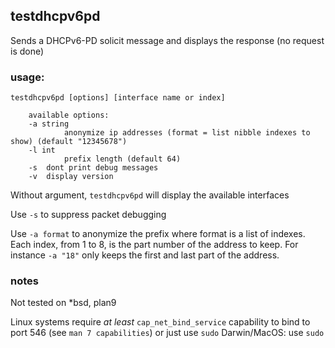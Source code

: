 ## testdhcpv6pd

Sends a DHCPv6-PD solicit message and displays the response (no request is done)

### usage:

````
testdhcpv6pd [options] [interface name or index]

    available options:
    -a string
            anonymize ip addresses (format = list nibble indexes to show) (default "12345678")
    -l int
            prefix length (default 64)
    -s	dont print debug messages
    -v	display version
````
Without argument, `testdhcpv6pd` will display the available interfaces

Use `-s` to suppress packet debugging 

Use `-a format` to anonymize the prefix where format is a list of indexes. Each index, from 1 to 8, is the part number of the address to keep. For instance `-a "18"` only keeps the first and last part of the address.

### notes
Not tested on *bsd, plan9

Linux systems require *at least* `cap_net_bind_service` capability to bind to port 546 (see `man 7 capabilities`) or just use `sudo`
Darwin/MacOS: use `sudo`